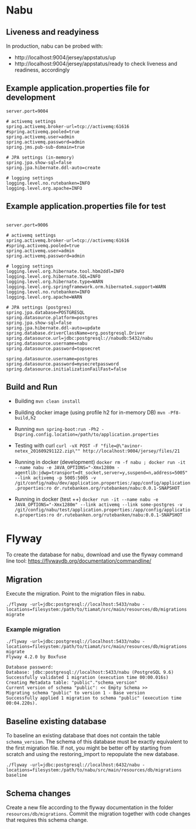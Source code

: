 # Nabu

## Liveness and readyiness
In production, nabu can be probed with:
- http://localhost:9004/jersey/appstatus/up
- http://localhost:9004/jersey/appstatus/ready
to check liveness and readiness, accordingly

## Example application.properties file for development

```
server.port=9004

# activemq settings
spring.activemq.broker-url=tcp://activemq:61616
#spring.activemq.pooled=true
spring.activemq.user=admin
spring.activemq.password=admin
spring.jms.pub-sub-domain=true

# JPA settings (in-memory)
spring.jpa.show-sql=false
spring.jpa.hibernate.ddl-auto=create

# logging settings
logging.level.no.rutebanken=INFO
logging.level.org.apache=INFO
```

## Example application.properties file for test

```

server.port=9006

# activemq settings
spring.activemq.broker-url=tcp://activemq:61616
#spring.activemq.pooled=true
spring.activemq.user=admin
spring.activemq.password=admin

# logging settings
logging.level.org.hibernate.tool.hbm2ddl=INFO
logging.level.org.hibernate.SQL=INFO
logging.level.org.hibernate.type=WARN
logging.level.org.springframework.orm.hibernate4.support=WARN
logging.level.no.rutebanken=INFO
logging.level.org.apache=WARN

# JPA settings (postgres)
spring.jpa.database=POSTGRESQL
spring.datasource.platform=postgres
spring.jpa.show-sql=false
spring.jpa.hibernate.ddl-auto=update
spring.database.driverClassName=org.postgresql.Driver
spring.datasource.url=jdbc:postgresql://nabudb:5432/nabu
spring.datasource.username=nabu
spring.datasource.password=topsecret

spring.datasource.username=postgres
spring.datasource.password=mysecretpassword
spring.datasource.initializationFailFast=false

```

## Build and Run

* Building
`mvn clean install`

* Building docker image (using profile h2 for in-memory DB)
`mvn -Pf8-build,h2`

* Running
`mvn spring-boot:run -Ph2 -Dspring.config.location=/path/to/application.properties`

* Testing with curl
`curl -vX POST -F "file=@\"avinor-netex_201609291122.zip\"" http://localhost:9004/jersey/files/21`

* Running in docker (development)
`docker rm -f nabu ; docker run -it --name nabu -e JAVA_OPTIONS="-Xmx1280m -agentlib:jdwp=transport=dt_socket,server=y,suspend=n,address=5005" --link activemq -p 5005:5005 -v /git/config/nabu/dev/application.properties:/app/config/application.properties:ro dr.rutebanken.org/rutebanken/nabu:0.0.1-SNAPSHOT`

* Running in docker (test ++)
`docker run -it --name nabu -e JAVA_OPTIONS="-Xmx1280m" --link activemq --link some-postgres -v /git/config/nabu/test/application.properties:/app/config/application.properties:ro dr.rutebanken.org/rutebanken/nabu:0.0.1-SNAPSHOT`


# Flyway
To create the database for nabu, download and use the flyway command line tool:
https://flywaydb.org/documentation/commandline/

## Migration
Execute the migration. Point to the migration files in nabu.

```
./flyway -url=jdbc:postgresql://localhost:5433/nabu -locations=filesystem:/path/to/tiamat/src/main/resources/db/migrations migrate
```

### Example migration
```
./flyway -url=jdbc:postgresql://localhost:5433/nabu -locations=filesystem:/path/to/tiamat/src/main/resources/db/migrations migrate
Flyway 4.2.0 by Boxfuse

Database password: 
Database: jdbc:postgresql://localhost:5433/nabu (PostgreSQL 9.6)
Successfully validated 1 migration (execution time 00:00.016s)
Creating Metadata table: "public"."schema_version"
Current version of schema "public": << Empty Schema >>
Migrating schema "public" to version 1 - Base version
Successfully applied 1 migration to schema "public" (execution time 00:04.220s).
```


## Baseline existing database
To baseline an existing database that does not contain the table `schema_version`.
The schema of this database must be exactly equivalent to the first migration file. If not, you might be better off by starting from scratch and using the restoring_import to repopulate the new database.

```
./flyway -url=jdbc:postgresql://localhost:6432/nabu -locations=filesystem:/path/to/nabu/src/main/resources/db/migrations baseline
```


## Schema changes
Create a new file according to the flyway documentation in the folder `resources/db/migrations`.
Commit the migration together with code changes that requires this schema change.